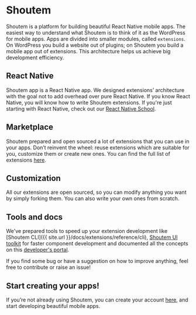 
# Shoutem

Shoutem is a platform for building beautiful React Native mobile apps. The easiest way to understand what Shoutem is to think of it as the WordPress for mobile apps. Apps are divided into smaller modules, called `extensions`. On WordPress you build a website out of plugins; on Shoutem you build a mobile app out of extensions. This architecture helps us achieve big development efficiency.

## React Native

Shoutem app is a React Native app. We designed extensions’ architecture with the goal not to add overhead over pure React Native. If you know React Native, you will know how to write Shoutem extensions. If you're just starting with React Native, check out our [React Native School](https://school.shoutem.com/).

## Marketplace

Shoutem prepared and open sourced a lot of extensions that you can use in your apps. Don’t reinvent the wheel: reuse extensions which are suitable for you, customize them or create new ones. You can find the full list of extensions [here](https://github.com/shoutem/extensions).

## Customization

All our extensions are open sourced, so you can modify anything you want by simply forking them. You can also write your own ones from scratch.

## Tools and docs

We've prepared tools to speed up your extension development like [Shoutem CLI]({{ site.url }}/docs/extensions/reference/cli), [Shoutem UI toolkit](https://shoutem.github.io/ui/) for faster component development and documented all the concepts on this [developer's portal](http://shoutem.github.io/).

If you find some bug or have a suggestion on how to improve anything, feel free to contribute or raise an issue!

## Start creating your apps!

If you’re not already using Shoutem, you can create your account [here](https://new.shoutem.com), and start developing beautiful mobile apps.
